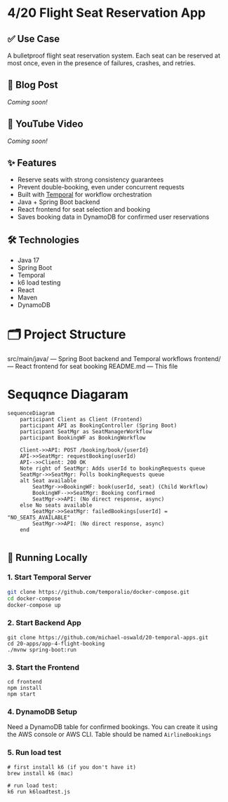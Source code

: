 # 4/20 Flight Seat Reservation App

## ✅ Use Case
A bulletproof flight seat reservation system. Each seat can be reserved at most once, even in the presence of failures, crashes, and retries.

## 📖 Blog Post
*Coming soon!*

## 🎥 YouTube Video
*Coming soon!*

## ✨ Features
- Reserve seats with strong consistency guarantees
- Prevent double-booking, even under concurrent requests
- Built with [Temporal](https://temporal.io/) for workflow orchestration
- Java + Spring Boot backend
- React frontend for seat selection and booking
- Saves booking data in DynamoDB for confirmed user reservations

## 🛠 Technologies
- Java 17
- Spring Boot
- Temporal
- k6 load testing
- React
- Maven
- DynamoDB


# 🗂 Project Structure
src/main/java/ — Spring Boot backend and Temporal workflows
frontend/ — React frontend for seat booking
README.md — This file

# Sequqnce Diagaram
```mermaid
sequenceDiagram
    participant Client as Client (Frontend)
    participant API as BookingController (Spring Boot)
    participant SeatMgr as SeatManagerWorkflow
    participant BookingWF as BookingWorkflow

    Client->>API: POST /booking/book/{userId}
    API->>SeatMgr: requestBooking(userId)
    API-->>Client: 200 OK
    Note right of SeatMgr: Adds userId to bookingRequests queue
    SeatMgr->>SeatMgr: Polls bookingRequests queue
    alt Seat available
        SeatMgr->>BookingWF: book(userId, seat) (Child Workflow)
        BookingWF-->>SeatMgr: Booking confirmed
        SeatMgr->>API: (No direct response, async)
    else No seats available
        SeatMgr->>SeatMgr: failedBookings[userId] = "NO_SEATS_AVAILABLE"
        SeatMgr->>API: (No direct response, async)
    end
    
```

## 🚀 Running Locally
### 1. Start Temporal Server
```sh
git clone https://github.com/temporalio/docker-compose.git
cd docker-compose
docker-compose up
```

### 2. Start Backend App
```
git clone https://github.com/michael-oswald/20-temporal-apps.git
cd 20-apps/app-4-flight-booking
./mvnw spring-boot:run
```

### 3. Start the Frontend
```
cd frontend
npm install
npm start
```

### 4. DynamoDB Setup
Need a DynamoDB table for confirmed bookings. You can create it using the AWS console or AWS CLI.
Table should be named `AirlineBookings`


### 5. Run load test
```
# first install k6 (if you don't have it)
brew install k6 (mac)

# run load test:
k6 run k6loadtest.js
```